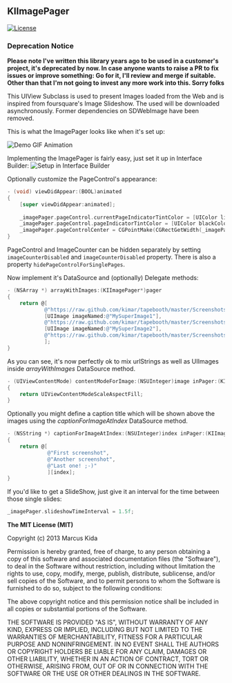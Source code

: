 ## KIImagePager 

[![License](https://img.shields.io/badge/license-MIT-blue.png)](http://opensource.org/licenses/MIT)

### Deprecation Notice

**Please note I've written this library years ago to be used in a customer's project, it's deprecated by now. In case anyone wants to raise a PR to fix issues or improve something: Go for it, I'll review and merge if suitable. Other than that I'm not going to invest any more work into this. Sorry folks**

This UIView Subclass is used to present Images loaded from the Web and is inspired from foursquare's Image Slideshow. The used will be downloaded asynchronously. Former dependencies on SDWebImage have been removed.

This is what the ImagePager looks like when it's set up:

![Demo GIF Animation](https://kimar.github.io/screenshots/kiimagepager/demo.gif)

Implementing the ImagePager is fairly easy, just set it up in Interface Builder:
![Setup in Interface Builder](https://kimar.github.io/screenshots/kiimagepager/ibsetup_xcode5.png)

Optionally customize the PageControl's appearance:

```objective-c
- (void) viewDidAppear:(BOOL)animated
{
    [super viewDidAppear:animated];
    
    _imagePager.pageControl.currentPageIndicatorTintColor = [UIColor lightGrayColor];
    _imagePager.pageControl.pageIndicatorTintColor = [UIColor blackColor];
    _imagePager.pageControlCenter = CGPointMake(CGRectGetWidth(_imagePager.frame) / 2, CGRectGetHeight(_imagePager.frame) - 42);
}
```

PageControl and ImageCounter can be hidden separately by setting ``imageCounterDisabled`` and ``imageCounterDisabled`` property. There is also a property ``hidePageControlForSinglePages``.

Now implement it's DataSource and (optionally) Delegate methods:

```objective-c
- (NSArray *) arrayWithImages:(KIImagePager*)pager
{
    return @[
            @"https://raw.github.com/kimar/tapebooth/master/Screenshots/Screen1.png",
            [UIImage imageNamed:@"MySuperImage1"],
            @"https://raw.github.com/kimar/tapebooth/master/Screenshots/Screen2.png",
            [UIImage imageNamed:@"MySuperImage2"],
            @"https://raw.github.com/kimar/tapebooth/master/Screenshots/Screen3.png"
            ];
}
```

As you can see, it's now perfectly ok to mix urlStrings as well as UIImages inside *arrayWithImages* DataSource method.

```objective-c
- (UIViewContentMode) contentModeForImage:(NSUInteger)image inPager:(KIImagePager*)pager
{
    return UIViewContentModeScaleAspectFill;
}
```

Optionally you might define a caption title which will be shown above the images using the *captionForImageAtIndex* DataSource method.
```objective-c
- (NSString *) captionForImageAtIndex:(NSUInteger)index inPager:(KIImagePager*)pager
{
    return @[
             @"First screenshot",
             @"Another screenshot",
             @"Last one! ;-)"
             ][index];
}
```

If you'd like to get a SlideShow, just give it an interval for the time between those single slides:
```objective-c
_imagePager.slideshowTimeInterval = 1.5f;
```


**The MIT License (MIT)**

Copyright (c) 2013 Marcus Kida

Permission is hereby granted, free of charge, to any person obtaining a copy of this software and associated documentation files (the "Software"), to deal in the Software without restriction, including without limitation the rights to use, copy, modify, merge, publish, distribute, sublicense, and/or sell copies of the Software, and to permit persons to whom the Software is furnished to do so, subject to the following conditions:

The above copyright notice and this permission notice shall be included in all copies or substantial portions of the Software.

THE SOFTWARE IS PROVIDED "AS IS", WITHOUT WARRANTY OF ANY KIND, EXPRESS OR IMPLIED, INCLUDING BUT NOT LIMITED TO THE WARRANTIES OF MERCHANTABILITY, FITNESS FOR A PARTICULAR PURPOSE AND NONINFRINGEMENT. IN NO EVENT SHALL THE AUTHORS OR COPYRIGHT HOLDERS BE LIABLE FOR ANY CLAIM, DAMAGES OR OTHER LIABILITY, WHETHER IN AN ACTION OF CONTRACT, TORT OR OTHERWISE, ARISING FROM, OUT OF OR IN CONNECTION WITH THE SOFTWARE OR THE USE OR OTHER DEALINGS IN THE SOFTWARE.
